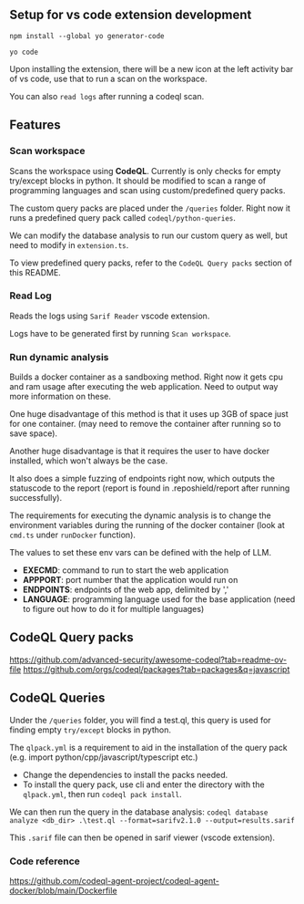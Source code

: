
## Setup for vs code extension development

```
npm install --global yo generator-code

yo code
```

Upon installing the extension, there will be a new icon at the left activity bar of vs code, use that to run a scan on the workspace.

You can also `read logs` after running a codeql scan.
## Features
### Scan workspace
Scans the workspace using **CodeQL**. Currently is only checks for empty try/except blocks in python. It should be modified to scan a range of programming languages and scan using custom/predefined query packs.

The custom query packs are placed under the `/queries` folder. Right now it runs a predefined query pack called `codeql/python-queries`.

We can modify the database analysis to run our custom query as well, but need to modify in `extension.ts`.

To view predefined query packs, refer to the `CodeQL Query packs` section of this README.

### Read Log
Reads the logs using `Sarif Reader` vscode extension.

Logs have to be generated first by running `Scan workspace`.

### Run dynamic analysis
Builds a docker container as a sandboxing method. Right now it gets cpu and ram usage after executing the web application. Need to output way more information on these.

One huge disadvantage of this method is that it uses up 3GB of space just for one container. (may need to remove the container after running so to save space).

Another huge disadvantage is that it requires the user to have docker installed, which won't always be the case.

It also does a simple fuzzing of endpoints right now, which outputs the statuscode to the report (report is found in .reposhield/report after running successfully).

The requirements for executing the dynamic analysis is to change the environment variables during the running of the docker container (look at `cmd.ts` under `runDocker` function).

The values to set these env vars can be defined with the help of LLM.
- **EXECMD**: command to run to start the web application
- **APPPORT**: port number that the application would run on
- **ENDPOINTS**: endpoints of the web app, delimited by ','
- **LANGUAGE**: programming language used for the base application (need to figure out how to do it for multiple languages)

## CodeQL Query packs
https://github.com/advanced-security/awesome-codeql?tab=readme-ov-file
https://github.com/orgs/codeql/packages?tab=packages&q=javascript

## CodeQL Queries

Under the `/queries` folder, you will find a test.ql, this query is used for finding empty `try/except` blocks in python.

The `qlpack.yml` is a requirement to aid in the installation of the query pack (e.g. import python/cpp/javascript/typescript etc.)
- Change the dependencies to install the packs needed.
- To install the query pack, use cli and enter the directory with the `qlpack.yml`, then run `codeql pack install`.

We can then run the query in the database analysis: `codeql database analyze <db_dir> .\test.ql --format=sarifv2.1.0 --output=results.sarif`

This `.sarif` file can then be opened in sarif viewer (vscode extension).


### Code reference

https://github.com/codeql-agent-project/codeql-agent-docker/blob/main/Dockerfile
